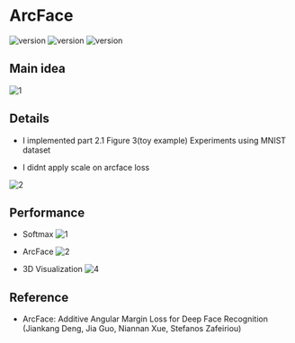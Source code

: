 # ArcFace

![version](https://img.shields.io/badge/CUDA-11.1-brightgreen) ![version](https://img.shields.io/badge/cuDNN-8.1.0-blue) ![version](https://img.shields.io/badge/pytorch-1.9.0-orange)



## Main idea
![1](https://user-images.githubusercontent.com/87002037/128664968-c7c7973d-af17-4c10-9daa-4e6b0f55a103.PNG)



## Details

* I implemented part 2.1 Figure 3(toy example) Experiments using MNIST dataset

* I didnt apply scale on arcface loss

![2](https://user-images.githubusercontent.com/87002037/128664977-b0b250c1-d23f-4e1d-841f-ec85869c5250.PNG)


## Performance
* Softmax
![1](https://user-images.githubusercontent.com/87002037/128678740-424c2325-221b-4895-a8ed-258ed42d9231.PNG)

* ArcFace
![2](https://user-images.githubusercontent.com/87002037/128678762-48a60c7b-696d-440a-87fb-44664a327a56.PNG)

* 3D Visualization
![4](https://user-images.githubusercontent.com/87002037/128678829-ce71e0ff-744d-4faf-b9da-be27c92c2d02.PNG)


## Reference

* ArcFace: Additive Angular Margin Loss for Deep Face Recognition (Jiankang Deng, Jia Guo, Niannan Xue, Stefanos Zafeiriou)

